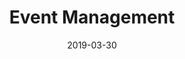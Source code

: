 ---
date: "2019-03-30"
title: "Event Management"
intro: "Hosting events is an effective means of letting people engage with you, your brand and your products and services. We plan and administer each step - from the initial analysis of your needs to the final execution."
statement: "We help clients plan and execute events which leave lasting impressions"
category: "Services"
icon: 06
services: 
    - "Logistics and planning"
    - "Videography"
    - "Props"
    - "Social media management"
    - "Sound"
---